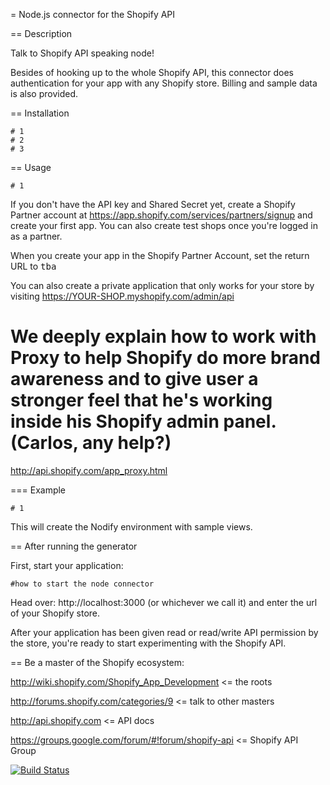 = Node.js connector for the Shopify API

== Description

Talk to Shopify API speaking node!

Besides of hooking up to the whole Shopify API, this connector does authentication for your app with any Shopify store. Billing and sample data is also provided.

== Installation

    # 1
    # 2
    # 3

== Usage

    # 1

If you don't have the API key and Shared Secret yet, create a Shopify Partner account at
https://app.shopify.com/services/partners/signup and create your first app. You can also create test shops
once you're logged in as a partner.

When you create your app in the Shopify Partner Account, set the return URL to
<tt>tba</tt>

You can also create a private application that only works for your store by
visiting https://YOUR-SHOP.myshopify.com/admin/api

# We deeply explain how to work with Proxy to help Shopify do more brand awareness and to give user a stronger feel that he's working inside his Shopify admin panel. (Carlos, any help?)

http://api.shopify.com/app_proxy.html

=== Example

    # 1

This will create the Nodify environment with sample views.

== After running the generator

First, start your application:

    #how to start the node connector

Head over: http://localhost:3000 (or whichever we call it) and enter the url of your Shopify store.

After your application has been given read or read/write API permission by the
store, you're ready to start experimenting with the Shopify API.

== Be a master of the Shopify ecosystem:

http://wiki.shopify.com/Shopify_App_Development <= the roots

http://forums.shopify.com/categories/9 <= talk to other masters

http://api.shopify.com <= API docs

https://groups.google.com/forum/#!forum/shopify-api <= Shopify API Group


[![Build Status](https://secure.travis-ci.org/Shopfrogs/Nodify.png?branch=master)](http://travis-ci.org/Shopfrogs/Nodify)
